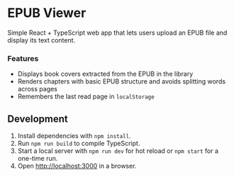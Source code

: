 # EPUB Viewer

Simple React + TypeScript web app that lets users upload an EPUB file and display its text content.

### Features

- Displays book covers extracted from the EPUB in the library
- Renders chapters with basic EPUB structure and avoids splitting words across pages
- Remembers the last read page in `localStorage`

## Development

1. Install dependencies with `npm install`.
2. Run `npm run build` to compile TypeScript.
3. Start a local server with `npm run dev` for hot reload or `npm start` for a one-time run.
4. Open [http://localhost:3000](http://localhost:3000) in a browser.
